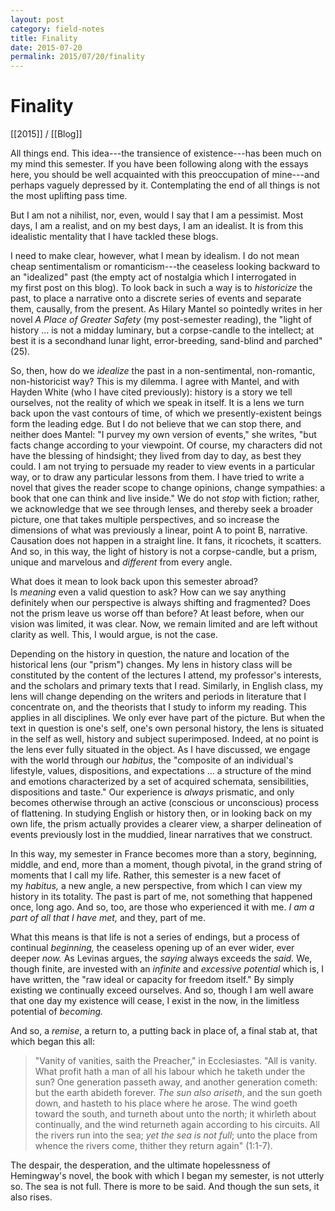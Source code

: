 ```yaml
---
layout: post
category: field-notes
title: Finality
date: 2015-07-20
permalink: 2015/07/20/finality
---
```


# Finality

[[2015]] / [[Blog]]

All things end. This idea---the transience of existence---has been much on my mind this semester. If you have been following along with the essays here, you should be well acquainted with this preoccupation of mine---and perhaps vaguely depressed by it. Contemplating the end of all things is not the most uplifting pass time.

But I am not a nihilist, nor, even, would I say that I am a pessimist. Most days, I am a realist, and on my best days, I am an idealist. It is from this idealistic mentality that I have tackled these blogs.

I need to make clear, however, what I mean by idealism. I do not mean cheap sentimentalism or romanticism---the ceaseless looking backward to an "idealized" past (the empty act of nostalgia which I interrogated in my first post on this blog). To look back in such a way is to *historicize* the past, to place a narrative onto a discrete series of events and separate them, causally, from the present. As Hilary Mantel so pointedly writes in her novel *A Place of Greater Safety* (my post-semester reading), the "light of history ... is not a midday luminary, but a corpse-candle to the intellect; at best it is a secondhand lunar light, error-breeding, sand-blind and parched" (25).

So, then, how do we *idealize* the past in a non-sentimental, non-romantic, non-historicist way? This is my dilemma. I agree with Mantel, and with Hayden White (who I have cited previously): history is a story we tell ourselves, not the reality of which we speak in itself. It is a lens we turn back upon the vast contours of time, of which we presently-existent beings form the leading edge. But I do not believe that we can stop there, and neither does Mantel: "I purvey my own version of events," she writes, "but facts change according to your viewpoint. Of course, my characters did not have the blessing of hindsight; they lived from day to day, as best they could. I am not trying to persuade my reader to view events in a particular way, or to draw any particular lessons from them. I have tried to write a novel that gives the reader scope to change opinions, change sympathies: a book that one can think and live inside." We do not *stop* with fiction; rather, we acknowledge that we see through lenses, and thereby seek a broader picture, one that takes multiple perspectives, and so increase the dimensions of what was previously a linear, point A to point B, narrative. Causation does not happen in a straight line. It fans, it ricochets, it scatters. And so, in this way, the light of history is not a corpse-candle, but a prism, unique and marvelous and *different* from every angle.

What does it mean to look back upon this semester abroad? Is *meaning* even a valid question to ask? How can we say anything definitely when our perspective is always shifting and fragmented? Does not the prism leave us worse off than before? At least before, when our vision was limited, it was clear. Now, we remain limited and are left without clarity as well. This, I would argue, is not the case.

Depending on the history in question, the nature and location of the historical lens (our "prism") changes. My lens in history class will be constituted by the content of the lectures I attend, my professor's interests, and the scholars and primary texts that I read. Similarly, in English class, my lens will change depending on the writers and periods in literature that I concentrate on, and the theorists that I study to inform my reading. This applies in all disciplines. We only ever have part of the picture. But when the text in question is one's self, one's own personal history, the lens is situated in the self as well, history and subject superimposed. Indeed, at no point is the lens ever fully situated in the object. As I have discussed, we engage with the world through our *habitus*, the "composite of an individual's lifestyle, values, dispositions, and expectations ... a structure of the mind and emotions characterized by a set of acquired schemata, sensibilities, dispositions and taste." Our experience is *always* prismatic, and only becomes otherwise through an active (conscious or unconscious) process of flattening. In studying English or history then, or in looking back on my own life, the prism actually provides a clearer view, a sharper delineation of events previously lost in the muddied, linear narratives that we construct.

In this way, my semester in France becomes more than a story, beginning, middle, and end, more than a moment, though pivotal, in the grand string of moments that I call my life. Rather, this semester is a new facet of my *habitus,* a new angle, a new perspective, from which I can view my history in its totality. The past is part of me, not something that happened once, long ago. And so, too, are those who experienced it with me. *I am a part of all that I have met,* and they, part of me.

What this means is that life is not a series of endings, but a process of continual *beginning,* the ceaseless opening up of an ever wider, ever deeper *now.* As Levinas argues, the *saying* always exceeds the *said.* We, though finite, are invested with an *infinite* and *excessive potential* which is, I have written, the "raw ideal or capacity for freedom itself." By simply existing we continually exceed ourselves. And so, though I am well aware that one day my existence will cease, I exist in the now, in the limitless potential of *becoming.*

And so, a *remise*, a return to, a putting back in place of, a final stab at, that which began this all:

> "Vanity of vanities, saith the Preacher," in Ecclesiastes. "All is vanity. What profit hath a man of all his labour which he taketh under the sun? One generation passeth away, and another generation cometh: but the earth abideth forever. *The sun also ariseth*, and the sun goeth down, and hasteth to his place where he arose. The wind goeth toward the south, and turneth about unto the north; it whirleth about continually, and the wind returneth again according to his circuits. All the rivers run into the sea; *yet the sea is not full*; unto the place from whence the rivers come, thither they return again" (1:1-7).

The despair, the desperation, and the ultimate hopelessness of Hemingway's novel, the book with which I began my semester, is not utterly so. The sea is not full. There is more to be said. And though the sun sets, it also rises.
